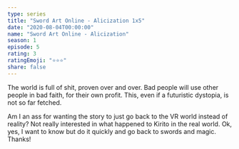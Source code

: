 ```yaml
---
type: series
title: "Sword Art Online - Alicization 1x5"
date: "2020-08-04T00:00:00"
name: "Sword Art Online - Alicization"
season: 1
episode: 5
rating: 3
ratingEmoji: "⭐️⭐️⭐️"
share: false
---
```


The world is full of shit, proven over and over. Bad people will use other people in bad faith, for their own profit. This, even if a futuristic dystopia, is not so far fetched.

Am I an ass for wanting the story to just go back to the VR world instead of reality? Not really interested in what happened to Kirito in the real world. Ok, yes, I want to know but do it quickly and go back to swords and magic. Thanks!
